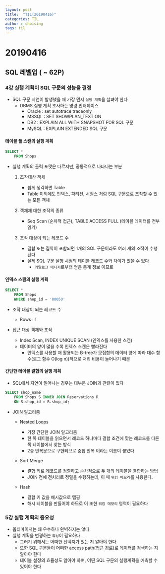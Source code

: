 ```yaml
---
layout: post
title:  "TIL(20190416)"
categories: TIL
author : choising
tags: til
---
```


# 20190416

## SQL 레벨업 ( ~ 62P)

### 4강 실행 계획이 SQL 구문의 성능을 결정

- SQL 구문 지연이 발생했을 때 가장 먼저 `실행 계획`을 살펴야 한다
    - DBMS 실행 계획 조사하는 명령 인터페이스
        - Oracle : set autotrace traceonly
        - MSSQL : SET SHOWPLAN_TEXT ON
        - DB2 : EXPLAIN ALL WITH SNAPSHOT FOR SQL 구문
        - MySQL : EXPLAIN EXTENDED SQL 구문

#### 테이블 풀 스캔의 실행 계획

```SQL
SELECT *
    FROM Shops
```

- 실행 계획의 출력 포맷은 다르지만, 공통적으로 나타나는 부분
    1. 조작대상 객체
        - 쉽게 생각하면 Table
        - Table 이외에도 인덱스, 파티션, 시퀀스 처럼 SQL 구문으로 조작할 수 있는 모든 객체
    
    2. 객체제 대한 조작의 종류
        - Seq Scan (순차적 접근), TABLE ACCESS FULL (테이블 데이터를 전부 읽기)
    
    3. 조작 대상이 되는 레코드 수
        - 결합 또는 집약이 포함되면 1개의 SQL 구문이라도 여러 개의 조작이 수행된다
        - 실제 SQL 구문 실행 시점의 테이블 레코드 수와 차이가 있을 수 있다
            - `카탈로그 매니저`로부터 얻은 통계 정보 이므로
        
#### 인덱스 스캔의 실행 계획

```SQL
SELECT *
    FROM Shops
    WHERE shop_id = '00050'
```

- 조작 대상이 되는 레코드 수
    - Rows : 1

- 접근 대상 객체와 조작
    - Index Scan, INDEX UNIQUE SCAN (인덱스를 사용한 스캔)
    - 데이터의 양이 많을 수록 인덱스 스캔은 빨라진다
        - 인덱스를 사용할 때 활용되는 B-tree가 모집합의 데이터 양에 따라 대수 함수(로그 함수 O(log n))적으로 처리 비용이 늘어나기 때문

#### 간단한 테이블 결합의 실행 계획

- SQL에서 지연이 일어나는 경우는 대부분 JOIN과 관련이 있다

```SQL
SELECT shop_name
    FROM Shops S INNER JOIN Reservations R
    ON S.shop_id = R.shop_id;
```

- JOIN 알고리즘
    - Nested Loops
        - 가장 간단한 JOIN 알고리즘
        - 한 쪽 테이블을 읽으면서 레코드 하나마다 결합 조건에 맞는 레코드를 다른 쪽 테이블에서 찾는 방식
        - 2중 반복문으로 구현되므로 중첩 반복 이라는 이름이 붙었다

    - Sort Merge
        - 결합 키로 레코드를 정렬하고 순차적으로 두 개의 테이블을 결합하는 방법
        - JOIN 전에 전처리로 정렬을 수행하는데, 이 때 `워킹 메모리`를 사용한다.

    - Hash
        - 결합 키 값을 해시값으로 맵핑
        - 해시 테이블을 만들어야 하므로 이 또한 `워킹 메모리` 영역이 필요하다

### 5강 실행 계획의 중요성

- 옵티마이저는 꽤 우수하나 완벽하지는 않다
- 실행 계획을 변경하는 `튜닝`이 필요하다
    - 그러기 위해서는 어떠한 선택지가 있는 지 알아야 한다
    - 또한 SQL 구문들이 어떠한 access path(접근 경로)로 데이터를 검색하는 지 알아야 한다
    - 테이블 설정의 효율성도 알아야 하며, 어떤 SQL 구문의 실행계획을 예측할 수 있어야 한다
